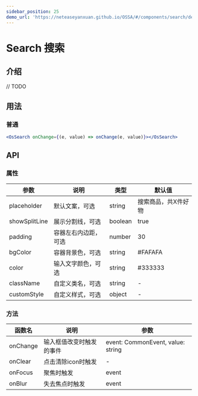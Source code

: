 ```yaml
---
sidebar_position: 25
demo_url: 'https://neteaseyanxuan.github.io/OSSA/#/components/search/demo/index'
---
```


# Search 搜索

## 介绍
// TODO

## 用法
### 普通
```jsx
<OsSearch onChange={(e, value) => onChange(e, value)}></OsSearch>
```



## API
### 属性
|参数|说明|类型|默认值|
|------|------|------|------|
|placeholder|默认文案，可选|string|搜索商品，共X件好物|
|showSplitLine|展示分割线，可选|boolean|true|
|padding|容器左右内边距，可选|number|30|
|bgColor|容器背景色，可选|string|#FAFAFA|
|color|输入文字颜色，可选|string|#333333|
|className|自定义类名，可选|string|-|
|customStyle|自定义样式，可选|object|-|


### 方法
|函数名|说明|参数|
|------|------|------|
|onChange|输入框值改变时触发的事件|event: CommonEvent, value: string|
|onClear|点击清除icon时触发|-|
|onFocus|聚焦时触发|event|
|onBlur|失去焦点时触发|event|

